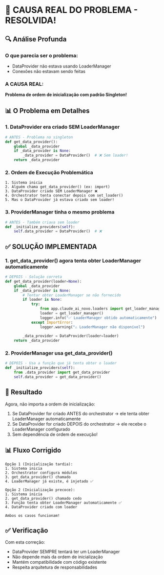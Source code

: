 # 🎯 CAUSA REAL DO PROBLEMA - RESOLVIDA!

## 🔍 Análise Profunda

### O que parecia ser o problema:
- DataProvider não estava usando LoaderManager
- Conexões não estavam sendo feitas

### A CAUSA REAL:
**Problema de ordem de inicialização com padrão Singleton!**

## 📊 O Problema em Detalhes

### 1. DataProvider era criado SEM LoaderManager

```python
# ANTES - Problema no singleton
def get_data_provider():
    global _data_provider
    if _data_provider is None:
        _data_provider = DataProvider()  # ❌ Sem loader!
    return _data_provider
```

### 2. Ordem de Execução Problemática

```
1. Sistema inicia
2. Alguém chama get_data_provider() (ex: import)
3. DataProvider criado SEM LoaderManager ❌
4. Orchestrator tenta conectar depois com set_loader()
5. Mas o DataProvider já estava criado sem loader!
```

### 3. ProviderManager tinha o mesmo problema

```python
# ANTES - Também criava sem loader
def _initialize_providers(self):
    self.data_provider = DataProvider()  # ❌
```

## ✅ SOLUÇÃO IMPLEMENTADA

### 1. get_data_provider() agora tenta obter LoaderManager automaticamente

```python
# DEPOIS - Solução correta
def get_data_provider(loader=None):
    global _data_provider
    if _data_provider is None:
        # Tentar obter LoaderManager se não fornecido
        if loader is None:
            try:
                from app.claude_ai_novo.loaders import get_loader_manager
                loader = get_loader_manager()
                logger.info("✅ LoaderManager obtido automaticamente")
            except ImportError:
                logger.warning("⚠️ LoaderManager não disponível")
        
        _data_provider = DataProvider(loader=loader)
    return _data_provider
```

### 2. ProviderManager usa get_data_provider()

```python
# DEPOIS - Usa a função que já tenta obter o loader
def _initialize_providers(self):
    from .data_provider import get_data_provider
    self.data_provider = get_data_provider()
```

## 🎯 Resultado

Agora, não importa a ordem de inicialização:
1. Se DataProvider for criado ANTES do orchestrator → ele tenta obter LoaderManager automaticamente
2. Se DataProvider for criado DEPOIS do orchestrator → ele recebe o LoaderManager configurado
3. Sem dependência de ordem de execução!

## 📊 Fluxo Corrigido

```
Opção 1 (Inicialização tardia):
1. Sistema inicia
2. Orchestrator configura módulos
3. get_data_provider() chamado
4. LoaderManager já existe, é injetado ✅

Opção 2 (Inicialização precoce):
1. Sistema inicia  
2. get_data_provider() chamado cedo
3. Função tenta obter LoaderManager automaticamente ✅
4. DataProvider criado com loader

Ambos os casos funcionam!
```

## ✅ Verificação

Com esta correção:
- DataProvider SEMPRE tentará ter um LoaderManager
- Não depende mais da ordem de inicialização
- Mantém compatibilidade com código existente
- Respeita arquitetura de responsabilidades 